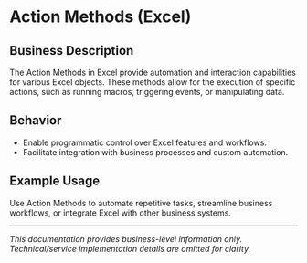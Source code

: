 # Action Methods (Excel)

## Business Description

The Action Methods in Excel provide automation and interaction capabilities for various Excel objects. These methods allow for the execution of specific actions, such as running macros, triggering events, or manipulating data.

## Behavior
- Enable programmatic control over Excel features and workflows.
- Facilitate integration with business processes and custom automation.

## Example Usage
Use Action Methods to automate repetitive tasks, streamline business workflows, or integrate Excel with other business systems.

---
*This documentation provides business-level information only. Technical/service implementation details are omitted for clarity.*
